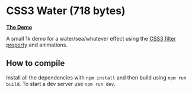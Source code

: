 # CSS3 Water (718 bytes)
**[The Demo](https://water.dulnan.net)**

A small 1k demo for a water/sea/whatever effect using the [CSS3 filter property](https://developer.mozilla.org/en/docs/Web/CSS/filter) and animations.

## How to compile
Install all the dependencies with `npm install` and then build using `npm run build`.
To start a dev server use `npm run dev`.

